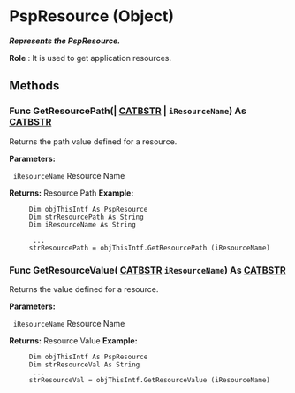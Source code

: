 # PspResource (Object)

**_Represents the PspResource._**

**Role** : It is used to get application resources.

## Methods

### Func **GetResourcePath**(| [CATBSTR](../System/typedef_CATBSTR_8129.md) | `iResourceName`) As [CATBSTR](../System/typedef_CATBSTR_8129.md)

   Returns the path value defined for a resource.

**Parameters:**

` iResourceName`      Resource Name

**Returns:**      Resource Path  **Example:**

```VBScript
     Dim objThisIntf As PspResource
     Dim strResourcePath As String
     Dim iResourceName As String

      ...
     strResourcePath = objThisIntf.GetResourcePath (iResourceName)

```

### Func **GetResourceValue**( [CATBSTR](../System/typedef_CATBSTR_8129.md)  `iResourceName`) As [CATBSTR](../System/typedef_CATBSTR_8129.md)

   Returns the value defined for a resource.

**Parameters:**

` iResourceName`      Resource Name

**Returns:**      Resource Value  **Example:**

```VBScript
     Dim objThisIntf As PspResource
     Dim strResourceVal As String
      ...
     strResourceVal = objThisIntf.GetResourceValue (iResourceName)

```